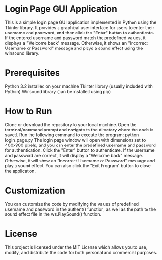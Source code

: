 # Login Page GUI Application
This is a simple login page GUI application implemented in Python using the Tkinter library. It provides a graphical user interface for users to enter their username and password, and then click the "Enter" button to authenticate. If the entered username and password match the predefined values, it displays a "Welcome back" message. Otherwise, it shows an "Incorrect Username or Password" message and plays a sound effect using the winsound library.

# Prerequisites
Python 3.2 installed on your machine 
Tkinter library (usually included with Python)
Winsound library (can be installed using pip)

# How to Run
Clone or download the repository to your local machine.
Open the terminal/command prompt and navigate to the directory where the code is saved.
Run the following command to execute the program: python login_page.py
The login page window will open with dimensions set to 400x300 pixels, and you can enter the predefined username and password for authentication.
Click the "Enter" button to authenticate. If the username and password are correct, it will display a "Welcome back" message. Otherwise, it will show an "Incorrect Username or Password" message and play a sound effect.
You can also click the "Exit Program" button to close the application.

# Customization
You can customize the code by modifying the values of predefined username and password in the authent() function, as well as the path to the sound effect file in the ws.PlaySound() function.

# License
This project is licensed under the MIT License which allows you to use, modify, and distribute the code for both personal and commercial purposes.
